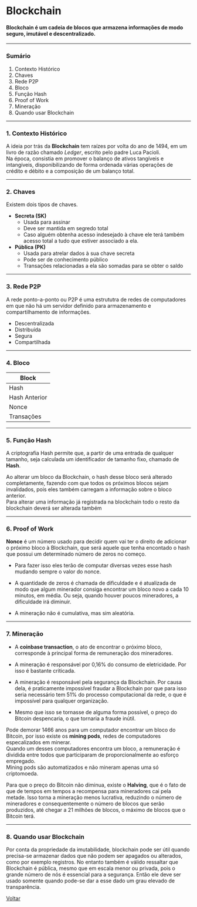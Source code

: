 # Blockchain

#### Blockchain é um cadeia de blocos que armazena informações de modo seguro, imutável e descentralizado.

---
### Sumário

1. Contexto Histórico
2. Chaves
3. Rede P2P
4. Bloco
5. Função Hash
6. Proof of Work
7. Mineração
8. Quando usar Blockchain
   
---
### 1. Contexto Histórico
A ideia por trás da **Blockchain** tem raízes por volta do ano de 1494, em um livro de razão chamado _Ledger_, escrito pelo padre Luca Pacioli.  
Na época, consistia em promover o balanço de ativos tangíveis e intangíveis, disponibilizando de forma ordenada várias operações de crédito e débito e a composição de um balanço total.  

---
### 2. Chaves
Existem dois tipos de chaves.
* **Secreta (SK)** 
  * Usada para assinar
  * Deve ser mantida em segredo total
  * Caso alguém obtenha acesso indesejado à chave ele terá também acesso total a tudo que estiver associado a ela.
* **Pública (PK)**
  * Usada para atrelar dados à sua chave secreta
  * Pode ser de conhecimento público
  * Transações relacionadas a ela são somadas para se obter o saldo
  
---
### 3. Rede P2P

A rede ponto-a-ponto ou P2P é uma estrututra de redes de computadores em que não há um servidor definido para armazenamento e compartilhamento de informações.

* Descentralizada
* Distribuída
* Segura
* Compartilhada
  

---
### 4. Bloco

|    Block     |
|--------------|
| Hash         |
| Hash Anterior|
| Nonce        |
| Transações   |

---
### 5. Função Hash

A criptografia Hash permite que, a partir de uma entrada de qualquer tamanho, seja calculada um identificador de tamanho fixo, chamado de **Hash**.

Ao alterar um bloco da Blockchain, o hash desse bloco será alterado completamente, fazendo com que todos os próximos blocos sejam invalidados, pois eles também carregam a informação sobre o bloco anterior.  
Para alterar uma informação já registrada na blockchain todo o resto da blockchain deverá ser alterada também

---
### 6. Proof of Work

**Nonce** é um número usado para decidir quem vai ter o direito de adicionar o próximo bloco à Blockchain, que será aquele que tenha encontado o hash que possui um determinado número de zeros no começo.

* Para fazer isso eles terão de computar diversas vezes esse hash mudando sempre o valor do nonce.
* A quantidade de zeros é chamada de dificuldade e é atualizada de modo que algum minerador consiga encontrar um bloco novo a cada 10 minutos, em média. Ou seja, quando houver poucos mineradores, a dificuldade irá diminuir.

* A mineração não é cumulativa, mas sim aleatória.
  
---
### 7. Mineração
* A **coinbase transaction**, o ato de encontrar o próximo bloco, corresponde à principal forma de remuneração dos mineradores.
  
* A mineração é responsável por 0,16% do consumo de eletricidade. Por isso é bastante criticada.
  
* A mineração é responsável pela segurança da Blockchain. Por causa dela, é praticamente impossível fraudar a Blockchain por que para isso seria necessário tem 51% do processo computacional da rede, o que é impossível para qualquer organização.

* Mesmo que isso se tornasse de alguma forma possível, o preço do Bitcoin despencaria, o que tornaria a fraude inútil.

Pode demorar 1466 anos para um computador encontrar um bloco do Bitcoin, por isso existe os **mining pods**, redes de computadores especalizados em minerar.  
Quando um desses computadores encontra um bloco, a remuneração é dividida entre todos que participaram de proporcionalmente ao esforço empregado.  
Mining pods são automatizados e não mineram apenas uma só criptomoeda.

Para que o preço do Bitcoin não diminua, existe o **Halving**, que é o fato de que de tempos em tempos a recompensa para mineradores cai pela metade. Isso torna a mineração menos lucrativa, reduzindo o número de mineradores e consequentemente o número de blocos que serão produzidos, até chegar a 21 milhões de blocos, o máximo de blocos que o Bitcoin terá.

---
### 8. Quando usar Blockchain

Por conta da propriedade da imutabilidade, blockchain pode ser útil quando precisa-se armazenar dados que não podem ser apagados ou alterados, como por exemplo registros. No entanto também é válido ressaltar que Blockchain é pública, mesmo que em escala menor ou privada, pois o grande número de nós é essencial para a segurança. Então ele deve ser usado somente quando pode-se dar a esse dado um grau elevado de transparência.

[Voltar](../../Readme.md)
